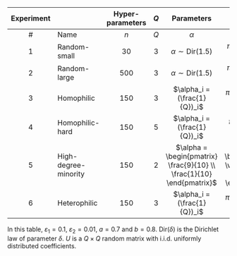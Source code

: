 | Experiment |                      | Hyper-parameters | $Q$ |                               Parameters                              |                                     $\pi$                                    |
|:----------:|----------------------|:----------------:|:---:|:---------------------------------------------------------------------:|:----------------------------------------------------------------------------:|
|     \#     |         Name         |        $n$       | $Q$ |                                $\alpha$                               |                                     $\pi$                                    |
|      1     |     Random-small     |        30        |  3  |                     $\alpha \sim \text{Dir}(1.5)$                     |                 $\pi_{ij} \sim \mathcal{U}([0, 1))$(normalized)                |
|      2     |     Random-large     |        500       |  3  |                     $\alpha \sim \text{Dir}(1.5)$                     |                 $\pi_{ij} \sim \mathcal{U}([0, 1))$ (normalized)                |
|      3     |      Homophilic      |        150       |  3  |                      $\alpha_i = (\frac{1}{Q})_i$                     |           $\pi_{ii} = 1-\varepsilon_1, \ \pi_{ij} = \varepsilon_2$           |
|      4     |    Homophilic-hard   |        150       |  5  |                      $\alpha_i = (\frac{1}{Q})_i$                     |       $\pi_{ii} \sim \mathcal{U}([0.5, 1)), \ \pi_{ij} = \varepsilon_2$      |
|      5     | High-degree-minority |        150       |  2  | $\alpha = \begin{pmatrix} \frac{9}{10} \\ \frac{1}{10} \end{pmatrix}$ | $\pi = \begin{pmatrix} \varepsilon_2 & a \\ a & b \end{pmatrix}$ |
|      6     |     Heterophilic     |        150       |  3  |                      $\alpha_i = (\frac{1}{Q})_i$                     |          $\pi_{ii} = \varepsilon_2, \ \pi_{ij} = 1 - \varepsilon_1$          |

In this table, $\varepsilon_1 = 0.1$, $\varepsilon_2=0.01$, $a = 0.7$ and $b=0.8$. $\text{Dir}(\delta)$ is the Dirichlet law of parameter $\delta$. $U$ is a $Q \times Q$ random matrix with i.i.d. uniformly distributed coefficients.